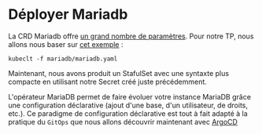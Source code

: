 # Déployer Mariadb

La CRD Mariadb offre [un grand nombre de paramètres](https://github.com/mariadb-operator/mariadb-operator/blob/main/examples/manifests/mariadb_full.yaml). Pour notre TP, nous allons nous baser sur [cet exemple](mariadb.yaml) :

```
kubeclt -f mariadb/mariadb.yaml
```

Maintenant, nous avons produit un StafulSet avec une syntaxte plus compacte en utilisant notre Secret créé juste précédemment.

L'opérateur MariaDB permet de faire évoluer votre instance MariaDB grâce une configuration déclarative (ajout d'une base, d'un utilisateur, de droits, etc.). Ce paradigme de configuration déclarative est tout à fait adapté à la pratique du `GitOps` que nous allons découvrir maintenant avec [ArgoCD](/argocd)